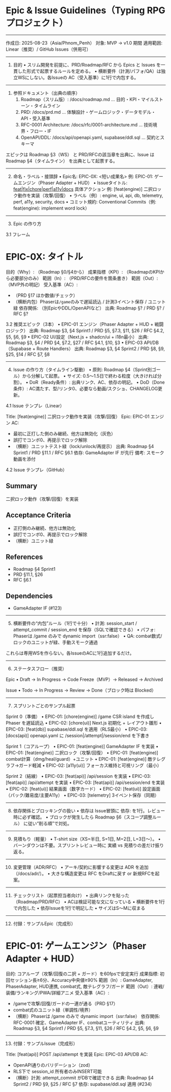 # Epic & Issue Guidelines（Typing RPG プロジェクト）

---

作成日: 2025-08-23（Asia/Phnom_Penh）
対象: MVP → v1.0 期間
適用範囲: Linear（推奨）/ GitHub Issues（併用可）

---

1. 目的
	•	スリム開発を前提に、PRD/Roadmap/RFC から Epics と Issues を一貫した形式で起票するルールを定める。
	•	横断要件（計測/パフォ/QA）は独立WSにしない。各Issueの AC（受入基準）に1行で内包する。

---

1. 参照ドキュメント（出典の順序）
	1.	Roadmap（スリム版）: /docs/roadmap.md … 目的・KPI・マイルストーン・タイムライン
	2.	PRD: /docs/prd.md … 体験設計・ゲームロジック・データモデル・API・受入基準
	3.	RFC-0001 Architecture: /docs/rfc/0001-architecture.md … 技術境界・フロー・IF
	4.	OpenAPI/DDL: /docs/api/openapi.yaml, supabase/ddl.sql … 契約とスキーマ

エピックは Roadmap §3（WS） と PRD/RFCの該当章を出典に、Issue は Roadmap §4（タイムライン） を出典として起票する。

---

2. 命名・ラベル・接頭辞
	•	Epic名: EPIC-0X: <短い成果名> 例: EPIC-01: ゲームエンジン（Phaser Adapter + HUD）
	•	Issueタイトル: [feat|fix|chore|perf|a11y|docs](領域) 具体アクション
例: [feat(engine)] 二択ロック動作を実装（攻撃/回復）
	•	ラベル（例）: engine, ui, api, db, telemetry, perf, a11y, security, docs
	•	コミット規約: Conventional Commits（例: feat(engine): implement word lock）

---

3. Epic の作り方

3.1 フレーム

# EPIC-0X: タイトル
目的（Why）: （Roadmap §0/§4から）
成果指標（KPI）: （RoadmapのKPIから必要部分のみ）
範囲（In）: （PRD/RFCの要件を箇条書き）
範囲（Out）: （MVP外の明記）
受入基準（AC）:
- （PRD §17 ほか数値/チェック）
- （横断内包）Phaserは`/game`のみで遅延読込 / 計測3イベント保存 / ユニット緑
依存関係: （別EpicやDDL/OpenAPIなど）
出典: Roadmap §? / PRD §? / RFC §?

3.2 推奨エピック（3本）
	•	EPIC-01 エンジン（Phaser Adapter + HUD + 戦闘ロジック）
出典: Roadmap §3, §4 Sprint1 / PRD §5, §7.3, §11, §26 / RFC §4.2, §5, §6, §9
	•	EPIC-02 UI/設定（Next.js + shadcn/ui + i18n最小）
出典: Roadmap §3, §4 / PRD §4, §7.2, §27 / RFC §4.1, §10, §3
	•	EPIC-03 API/DB（Supabase + Route Handlers）
出典: Roadmap §3, §4 Sprint2 / PRD §8, §9, §25, §14 / RFC §7, §8

---

4. Issue の作り方（タイムライン駆動）
	•	原則: Roadmap §4（Sprint別ゴール）から分解して起票。
	•	サイズ: 0.5〜1.5日で終わる粒度（大きければ分割）。
	•	DoR（Ready条件）: 出典リンク、AC、依存の明記。
	•	DoD（Done条件）: AC満たす、型/リンタ0、必要なら動画/スクショ、CHANGELOG更新。

4.1 Issue テンプレ（Linear）

Title: [feat(engine)] 二択ロック動作を実装（攻撃/回復）
Epic: EPIC-01 エンジン
AC:
- 最初に正打した側のみ継続、他方は無効化（灰色）
- 誤打でコンボ0、再提示でロック解除
- （横断）ユニットテスト緑（lock/unlock/再提示）
出典: Roadmap §4 Sprint1 / PRD §11.1 / RFC §6.1
依存: GameAdapter IF が先行
備考: スモーク動画を添付

4.2 Issue テンプレ（GitHub）

## Summary
二択ロック動作（攻撃/回復）を実装

## Acceptance Criteria
- 正打側のみ継続、他方は無効化
- 誤打でコンボ0、再提示でロック解除
- （横断）ユニット緑

## References
- Roadmap §4 Sprint1
- PRD §11.1, §26
- RFC §6.1

## Dependencies
- GameAdapter IF (#123)


---

5. 横断要件の“内包”ルール（1行で十分）
	•	計測: session_start / attempt_commit / session_end を保存（SQLで確認できる）
	•	パフォ: Phaserは /game のみで dynamic import（ssr:false）
	•	QA: combat数式/ロックのユニットが緑、手動スモーク通過

これらは専用WSを作らない。各IssueのACに1行追加するだけ。

---

6. ステータスフロー（推奨）

Epic
	•	Draft → In Progress → Code Freeze（MVP）→ Released → Archived

Issue
	•	Todo → In Progress → Review → Done（ブロック時は Blocked）

---

7. スプリントごとのサンプル起票

Sprint 0（準備）
	•	EPIC-01: [chore(engine)] /game CSR island を作成し Phaser を遅延読込
	•	EPIC-02: [chore(ui)] Next.js 初期化 + レイアウト雛形
	•	EPIC-03: [feat(db)] supabase/ddl.sql を適用（RLS最小）
	•	EPIC-03: [docs(api)] openapi.yaml に /session|/attempt|/session/end を下書き

Sprint 1（コアループ）
	•	EPIC-01: [feat(engine)] GameAdapter IF を実装
	•	EPIC-01: [feat(engine)] 二択ロック（攻撃/回復）
	•	EPIC-01: [feat(engine)] combat計算（dmg/heal/guard）+ユニット
	•	EPIC-01: [feat(engine)] 敵テレグラフ→ガード軽減
	•	EPIC-02: [a11y(ui)] フォーカス維持と可視リング（最小）

Sprint 2（結線）
	•	EPIC-03: [feat(api)] /api/session を実装
	•	EPIC-03: [feat(api)] /api/attempt を実装
	•	EPIC-03: [feat(api)] /api/session/end を実装
	•	EPIC-02: [feat(ui)] 結果画面（数字カード）
	•	EPIC-02: [feat(ui)] 設定画面（パック/難易度/主要A11y）
	•	EPIC-03: [telemetry] 3イベント保存（同期）

---

8. 依存関係とブロッキングの扱い
	•	依存は Issue冒頭に 依存: を1行。レビュー時に必ず確認。
	•	ブロックが発生したら Roadmap §6（スコープ調整ルール） に従い“削る順”で対処。

---

9. 見積もり（軽量）
	•	T-shirt size（XS=半日, S=1日, M=2日, L=3日〜）。
	•	バーンダウンは不要。スプリントレビュー時に 実績 vs 見積りの差だけ振り返る。

---

10. 変更管理（ADR/RFC）
	•	アーキ/契約に影響する変更は ADR を追加（/docs/adr/）。
	•	大きな構造変更は RFC をDraftに戻す or 新規RFCを起案。

---

11. チェックリスト（起票担当者向け）
	•	出典リンクを貼った（Roadmap/PRD/RFC）
	•	ACは検証可能な文になっている
	•	横断要件を1行で内包した
	•	依存Issueを1行で明記した
	•	サイズはS〜Mに収まる

---

12. 付録：サンプルEpic（完成形）

# EPIC-01: ゲームエンジン（Phaser Adapter + HUD）
目的: コアループ（攻撃/回復の二択 + ガード）を60fpsで安定実行
成果指標: 初回セッション長≥6分、Accuracy中央値≥90%
範囲（In）: GameAdapter, PhaserAdapter, HUD連携, combat式, 敵テレグラフ/ガード
範囲（Out）: 連戦/装備/ランキング/PWA/詳細アニメ
受入基準（AC）:
- /gameで攻撃/回復/ガードの一連が通る（PRD §17）
- combat式のユニット緑（単調性/境界）
- （横断）Phaserは /game のみで dynamic import（ssr:false）
依存関係: RFC-0001 確定、GameAdapter IF、combatユーティリティ
出典: Roadmap §3, §4 Sprint1 / PRD §5, §7.3, §11, §26 / RFC §4.2, §5, §6, §9


---

13. 付録：サンプルIssue（完成形）

Title: [feat(api)] POST /api/attempt を実装
Epic: EPIC-03 API/DB
AC:
- OpenAPI通りのバリデーション（zod）
- RLS下で session_id 所有者のみINSERT可能
- （横断）計測: attempt_commit がDBで確認できる
出典: Roadmap §4 Sprint2 / PRD §9, §25 / RFC §7
依存: supabase/ddl.sql 適用 (#234)